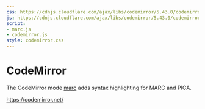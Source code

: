 ```yaml
---
css: https://cdnjs.cloudflare.com/ajax/libs/codemirror/5.43.0/codemirror.min.css
js: https://cdnjs.cloudflare.com/ajax/libs/codemirror/5.43.0/codemirror.min.js
script:
- marc.js
- codemirror.js
style: codemirror.css
---
```


# CodeMirror

The CodeMirror mode [marc](marc.js) adds syntax highlighting for MARC and PICA.

<https://codemirror.net/>

